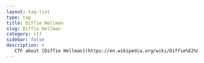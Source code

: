 ```yaml
---
layout: tag-list
type: tag
title: Diffie Hellman
slug: Diffie Hellman
category: ctf
sidebar: false
description: >
   CTF about [Diffie Hellman](https://en.wikipedia.org/wiki/Diffie%E2%80%93Hellman_key_exchange)
---
```

